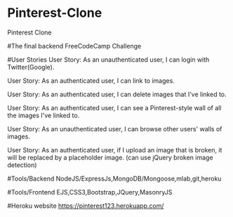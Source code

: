 # Pinterest-Clone
Pinterest Clone 

#The final backend FreeCodeCamp Challenge

#User Stories
User Story: As an unauthenticated user, I can login with Twitter(Google).

User Story: As an authenticated user, I can link to images.

User Story: As an authenticated user, I can delete images that I've linked to.

User Story: As an authenticated user, I can see a Pinterest-style wall of all the images I've linked to.

User Story: As an unauthenticated user, I can browse other users' walls of images.

User Story: As an authenticated user, if I upload an image that is broken, it will be replaced by a placeholder image. (can use jQuery broken image detection)
 
 #Tools/Backend
 NodeJS/ExpressJs,MongoDB/Mongoose,mlab,git,heroku

#Tools/Frontend
EJS,CSS3,Bootstrap,JQuery,MasonryJS

#Heroku website
https://pinterest123.herokuapp.com/
